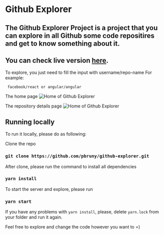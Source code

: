 # Github Explorer 

## The Github Explorer Project is a project that you can explore in all Github some code repositires and get to know something about it.

## You can check live version [here](https://pbruny-github-explorer.netlify.app/).

To explore, you just need to fill the input with username/repo-name
For example:

`` facebook/react or angular/angular``

The home page
![Home of Github Explorer](https://i.imgur.com/1xXRhvB.png)

The repository details page
![Home of Github Explorer](https://i.imgur.com/4tzFZRz.png)

## Running locally

To run it locally, please do as following:

Clone the repo

### `git clone https://github.com/pbruny/github-explorer.git`

After clone, please run the command to install all dependencies
### `yarn install`

To start the server and explore, please run
### `yarn start`

If you have any problems with `yarn install`, please, delete `yarn.lock` from your folder and run it again.

Feel free to explore and change the code however you want to =)
